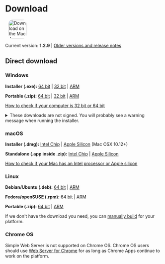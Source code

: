 # Download

<ms-store-badge productid="9PC6682RJCDD" style="margin-right: 10px;"></ms-store-badge><a href="https://apps.apple.com/us/app/simple-web-server/id1625925255?mt=12&amp;itsct=apps_box_badge&amp;itscg=30200" target="_blank" rel="noopener"><img src="/appstorebadge.svg" alt="Download on the Mac App Store" style="border-radius:13px;height: 60px;"></a>

Current version: **1.2.9** | [Older versions and release notes](https://github.com/terreng/simple-web-server/releases)

## Direct download

### Windows

**Installer (.exe):** [64 bit](https://github.com/terreng/simple-web-server/releases/download/v1.2.9/Simple-Web-Server-Installer-1.2.9-x64.exe) | [32 bit](https://github.com/terreng/simple-web-server/releases/download/v1.2.9/Simple-Web-Server-Installer-1.2.9-ia32.exe) | [ARM](https://github.com/terreng/simple-web-server/releases/download/v1.2.9/Simple-Web-Server-Installer-1.2.9-arm64.exe)

**Portable (.zip):** [64 bit](https://github.com/terreng/simple-web-server/releases/download/v1.2.9/Simple-Web-Server-1.2.9-win.zip) | [32 bit](https://github.com/terreng/simple-web-server/releases/download/v1.2.9/Simple-Web-Server-1.2.9-ia32-win.zip) | [ARM](https://github.com/terreng/simple-web-server/releases/download/v1.2.9/Simple-Web-Server-1.2.9-arm64-win.zip)

[How to check if your computer is 32 bit or 64 bit](https://support.microsoft.com/en-us/windows/32-bit-and-64-bit-windows-frequently-asked-questions-c6ca9541-8dce-4d48-0415-94a3faa2e13d)

<p>
<details>
  <summary>These downloads are not signed. You will probably see a warning message when running the installer.</summary>

  Click **More info** and then **Run anyway** to continue.

  <figure>
      <img src='/images/windows_code_sign_warning.jpeg' style='width: 350px'>
      <figcaption>Windows Defender warning message</figcaption>
  </figure>
</details>
</p>


### macOS

**Installer (.dmg):** [Intel Chip](https://github.com/terreng/simple-web-server/releases/download/v1.2.9/Simple-Web-Server-1.2.9.dmg) | [Apple Silicon](https://github.com/terreng/simple-web-server/releases/download/v1.2.9/Simple-Web-Server-1.2.9-arm64.dmg) (Mac OSX 10.12+)

**Standalone (.app inside .zip):** [Intel Chip](https://github.com/terreng/simple-web-server/releases/download/v1.2.9/Simple-Web-Server-1.2.9-mac.zip) | [Apple Silicon](https://github.com/terreng/simple-web-server/releases/download/v1.2.9/Simple-Web-Server-1.2.9-arm64-mac.zip)

[How to check if your Mac has an Intel processor or Apple silicon](https://support.apple.com/en-us/HT211814)

### Linux

**Debian/Ubuntu (.deb):** [64 bit](https://github.com/terreng/simple-web-server/releases/download/v1.2.9/Simple-Web-Server-1.2.9-amd64.deb) | [ARM](https://github.com/terreng/simple-web-server/releases/download/v1.2.9/Simple-Web-Server-1.2.9-arm64.deb)

**Fedora/openSUSE (.rpm):** [64 bit](https://github.com/terreng/simple-web-server/releases/download/v1.2.9/Simple-Web-Server-1.2.9-x86_64.rpm) | [ARM](https://github.com/terreng/simple-web-server/releases/download/v1.2.9/Simple-Web-Server-1.2.9-aarch64.rpm)

**Portable (.zip):** [64 bit](https://github.com/terreng/simple-web-server/releases/download/v1.2.9/Simple-Web-Server-1.2.9.zip) | [ARM](https://github.com/terreng/simple-web-server/releases/download/v1.2.9/Simple-Web-Server-1.2.9-arm64.zip)

If we don't have the download you need, you can [manually build](/docs/build.md) for your platform.

### Chrome OS

Simple Web Server is not supported on Chrome OS. Chrome OS users should use [Web Server for Chrome](https://chrome.google.com/webstore/detail/web-server-for-chrome/ofhbbkphhbklhfoeikjpcbhemlocgigb) for as long as Chrome Apps continue to work on the platform.
